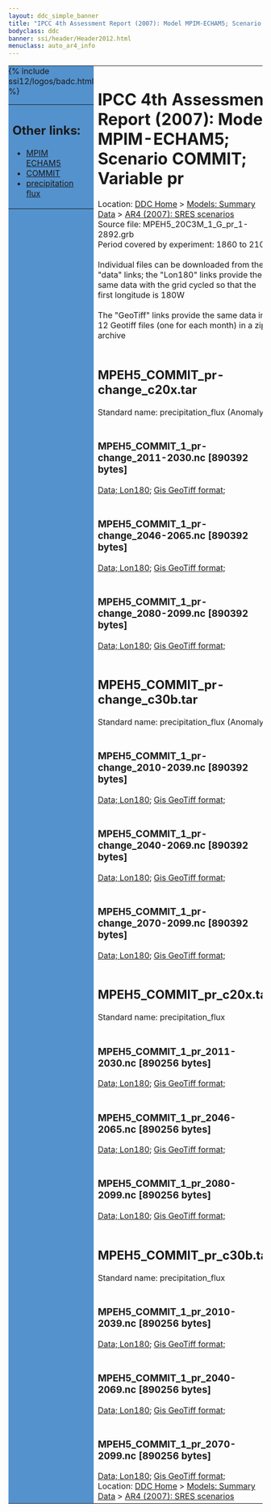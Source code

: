 ```yaml
---
layout: ddc_simple_banner
title: "IPCC 4th Assessment Report (2007): Model MPIM-ECHAM5; Scenario COMMIT; Variable pr"
bodyclass: ddc
banner: ssi/header/Header2012.html
menuclass: auto_ar4_info
---
```



<table width="100%" border="0" cellspacing="0" cellpadding="0" style="border-collapse: collapse;">
<tr style="margin:0;padding:0;border:0;">
<td style="margin:0;padding:0;border:0;height:1pt;width:150pt;background:#5492CD;" valign="top" >

<div id="lh-col2" class="auto_ar4_info">
<table class="menumain" bgcolor="#5492CD" cellspacing="0" width="100%" border="0">
<tr><td>
<h2> Other links:</h2>
<ul>
<li><a href="/auto/ar4/model-MPIM-ECHAM5.html">MPIM<br/>ECHAM5</a></li>
<li><a href="/auto/ar4/scenario-COMMIT.html">COMMIT</a></li>
<li><a href="/auto/ar4/var-precipitation_flux.html">precipitation flux</a></li>
</ul>
</td></tr>
{% include ssi12/logos/badc.html %}
</table>
</div>
</td>
<td><h1>IPCC 4th Assessment Report (2007): Model MPIM-ECHAM5; Scenario COMMIT; Variable pr</h1>

<!-- Breadcrumb1 -->
<div id="breadcrumb1" align="left">
Location: <a href="/index.html">DDC Home</a> > <a href="/sim/gcm_clim/">Models: Summary Data</a>
> <a href="/sim/gcm_clim/SRES_AR4/index.html">AR4 (2007): SRES scenarios</a>
</div>
<!-- End of Breadcrumb1 -->Source file: MPEH5_20C3M_1_G_pr_1-2892.grb
<br/>
Period covered by experiment: 1860 to 2100<br/>
<br/>Individual files can be downloaded from the "data" links; the "Lon180" links provide the same data
         with the grid cycled so that the first longitude is 180W<br/>
<br/>The "GeoTiff" links provide the same data in 12 Geotiff files (one for each month)
          in a zip archive<br/>
<br/><h2>MPEH5_COMMIT_pr-change_c20x.tar</h2>
Standard name: precipitation_flux (Anomaly)<br>
<br/><h3>MPEH5_COMMIT_1_pr-change_2011-2030.nc [890392 bytes]</h3>
<a href="http://apps.ipcc-data.org/cgi-bin/downl/ar4_nc/pr/MPEH5_COMMIT_1_pr-change_2011-2030.nc">Data; </a><a href="http://apps.ipcc-data.org/cgi-bin/downl/ar4_nc/pr/MPEH5_COMMIT_1_pr-change_2011-2030.cyto180.nc"> Lon180</a>; <a href="/cgi-bin/downl/ar4_tif/pr/MPEH5_COMMIT_1_pr-change_2011-2030.zip">Gis GeoTiff format; </a><br/>
<br/><h3>MPEH5_COMMIT_1_pr-change_2046-2065.nc [890392 bytes]</h3>
<a href="http://apps.ipcc-data.org/cgi-bin/downl/ar4_nc/pr/MPEH5_COMMIT_1_pr-change_2046-2065.nc">Data; </a><a href="http://apps.ipcc-data.org/cgi-bin/downl/ar4_nc/pr/MPEH5_COMMIT_1_pr-change_2046-2065.cyto180.nc"> Lon180</a>; <a href="/cgi-bin/downl/ar4_tif/pr/MPEH5_COMMIT_1_pr-change_2046-2065.zip">Gis GeoTiff format; </a><br/>
<br/><h3>MPEH5_COMMIT_1_pr-change_2080-2099.nc [890392 bytes]</h3>
<a href="http://apps.ipcc-data.org/cgi-bin/downl/ar4_nc/pr/MPEH5_COMMIT_1_pr-change_2080-2099.nc">Data; </a><a href="http://apps.ipcc-data.org/cgi-bin/downl/ar4_nc/pr/MPEH5_COMMIT_1_pr-change_2080-2099.cyto180.nc"> Lon180</a>; <a href="/cgi-bin/downl/ar4_tif/pr/MPEH5_COMMIT_1_pr-change_2080-2099.zip">Gis GeoTiff format; </a><br/>
<br/><h2>MPEH5_COMMIT_pr-change_c30b.tar</h2>
Standard name: precipitation_flux (Anomaly)<br>
<br/><h3>MPEH5_COMMIT_1_pr-change_2010-2039.nc [890392 bytes]</h3>
<a href="http://apps.ipcc-data.org/cgi-bin/downl/ar4_nc/pr/MPEH5_COMMIT_1_pr-change_2010-2039.nc">Data; </a><a href="http://apps.ipcc-data.org/cgi-bin/downl/ar4_nc/pr/MPEH5_COMMIT_1_pr-change_2010-2039.cyto180.nc"> Lon180</a>; <a href="/cgi-bin/downl/ar4_tif/pr/MPEH5_COMMIT_1_pr-change_2010-2039.zip">Gis GeoTiff format; </a><br/>
<br/><h3>MPEH5_COMMIT_1_pr-change_2040-2069.nc [890392 bytes]</h3>
<a href="http://apps.ipcc-data.org/cgi-bin/downl/ar4_nc/pr/MPEH5_COMMIT_1_pr-change_2040-2069.nc">Data; </a><a href="http://apps.ipcc-data.org/cgi-bin/downl/ar4_nc/pr/MPEH5_COMMIT_1_pr-change_2040-2069.cyto180.nc"> Lon180</a>; <a href="/cgi-bin/downl/ar4_tif/pr/MPEH5_COMMIT_1_pr-change_2040-2069.zip">Gis GeoTiff format; </a><br/>
<br/><h3>MPEH5_COMMIT_1_pr-change_2070-2099.nc [890392 bytes]</h3>
<a href="http://apps.ipcc-data.org/cgi-bin/downl/ar4_nc/pr/MPEH5_COMMIT_1_pr-change_2070-2099.nc">Data; </a><a href="http://apps.ipcc-data.org/cgi-bin/downl/ar4_nc/pr/MPEH5_COMMIT_1_pr-change_2070-2099.cyto180.nc"> Lon180</a>; <a href="/cgi-bin/downl/ar4_tif/pr/MPEH5_COMMIT_1_pr-change_2070-2099.zip">Gis GeoTiff format; </a><br/>
<br/><h2>MPEH5_COMMIT_pr_c20x.tar</h2>
Standard name: precipitation_flux<br>
<br/><h3>MPEH5_COMMIT_1_pr_2011-2030.nc [890256 bytes]</h3>
<a href="http://apps.ipcc-data.org/cgi-bin/downl/ar4_nc/pr/MPEH5_COMMIT_1_pr_2011-2030.nc">Data; </a><a href="http://apps.ipcc-data.org/cgi-bin/downl/ar4_nc/pr/MPEH5_COMMIT_1_pr_2011-2030.cyto180.nc"> Lon180</a>; <a href="/cgi-bin/downl/ar4_tif/pr/MPEH5_COMMIT_1_pr_2011-2030.zip">Gis GeoTiff format; </a><br/>
<br/><h3>MPEH5_COMMIT_1_pr_2046-2065.nc [890256 bytes]</h3>
<a href="http://apps.ipcc-data.org/cgi-bin/downl/ar4_nc/pr/MPEH5_COMMIT_1_pr_2046-2065.nc">Data; </a><a href="http://apps.ipcc-data.org/cgi-bin/downl/ar4_nc/pr/MPEH5_COMMIT_1_pr_2046-2065.cyto180.nc"> Lon180</a>; <a href="/cgi-bin/downl/ar4_tif/pr/MPEH5_COMMIT_1_pr_2046-2065.zip">Gis GeoTiff format; </a><br/>
<br/><h3>MPEH5_COMMIT_1_pr_2080-2099.nc [890256 bytes]</h3>
<a href="http://apps.ipcc-data.org/cgi-bin/downl/ar4_nc/pr/MPEH5_COMMIT_1_pr_2080-2099.nc">Data; </a><a href="http://apps.ipcc-data.org/cgi-bin/downl/ar4_nc/pr/MPEH5_COMMIT_1_pr_2080-2099.cyto180.nc"> Lon180</a>; <a href="/cgi-bin/downl/ar4_tif/pr/MPEH5_COMMIT_1_pr_2080-2099.zip">Gis GeoTiff format; </a><br/>
<br/><h2>MPEH5_COMMIT_pr_c30b.tar</h2>
Standard name: precipitation_flux<br>
<br/><h3>MPEH5_COMMIT_1_pr_2010-2039.nc [890256 bytes]</h3>
<a href="http://apps.ipcc-data.org/cgi-bin/downl/ar4_nc/pr/MPEH5_COMMIT_1_pr_2010-2039.nc">Data; </a><a href="http://apps.ipcc-data.org/cgi-bin/downl/ar4_nc/pr/MPEH5_COMMIT_1_pr_2010-2039.cyto180.nc"> Lon180</a>; <a href="/cgi-bin/downl/ar4_tif/pr/MPEH5_COMMIT_1_pr_2010-2039.zip">Gis GeoTiff format; </a><br/>
<br/><h3>MPEH5_COMMIT_1_pr_2040-2069.nc [890256 bytes]</h3>
<a href="http://apps.ipcc-data.org/cgi-bin/downl/ar4_nc/pr/MPEH5_COMMIT_1_pr_2040-2069.nc">Data; </a><a href="http://apps.ipcc-data.org/cgi-bin/downl/ar4_nc/pr/MPEH5_COMMIT_1_pr_2040-2069.cyto180.nc"> Lon180</a>; <a href="/cgi-bin/downl/ar4_tif/pr/MPEH5_COMMIT_1_pr_2040-2069.zip">Gis GeoTiff format; </a><br/>
<br/><h3>MPEH5_COMMIT_1_pr_2070-2099.nc [890256 bytes]</h3>
<a href="http://apps.ipcc-data.org/cgi-bin/downl/ar4_nc/pr/MPEH5_COMMIT_1_pr_2070-2099.nc">Data; </a><a href="http://apps.ipcc-data.org/cgi-bin/downl/ar4_nc/pr/MPEH5_COMMIT_1_pr_2070-2099.cyto180.nc"> Lon180</a>; <a href="/cgi-bin/downl/ar4_tif/pr/MPEH5_COMMIT_1_pr_2070-2099.zip">Gis GeoTiff format; </a><br/>
<!-- Breadcrumb2 -->
<div id="breadcrumb2" align="left">
Location: <a href="/index.html">DDC Home</a> > <a href="/sim/gcm_clim/">Models: Summary Data</a>
> <a href="/sim/gcm_clim/SRES_AR4/index.html">AR4 (2007): SRES scenarios</a>
</div>
<!-- End of Breadcrumb2 --></td></tr></table>
